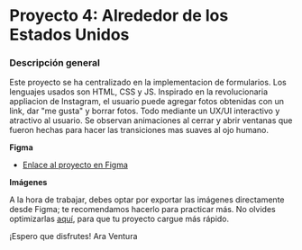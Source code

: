 # Proyecto 4: Alrededor de los Estados Unidos

### Descripción general
 Este proyecto se ha centralizado en la implementacion de formularios. Los lenguajes usados son HTML, CSS y JS.
 Inspirado en la revolucionaria appliacion de Instagram, el usuario puede agregar fotos obtenidas con un link, dar "me gusta" y borrar fotos.
 Todo mediante un UX/UI interactivo y atractivo al usuario. Se observan animaciones al cerrar y abrir ventanas que fueron hechas para hacer las transiciones mas suaves al ojo humano.


**Figma**

* [Enlace al proyecto en Figma](https://www.figma.com/file/LDMgqWesKpQkIwhOfEBuTS/WEB%2C-Sprint-5%3A-Around-The-U.S.-%7C-desktop-%2B-mobile?node-id=0%3A1)

**Imágenes**

A la hora de trabajar, debes optar por exportar las imágenes directamente desde Figma; te recomendamos hacerlo para practicar más. No olvides optimizarlas [aquí](https://tinypng.com/), para que tu proyecto cargue más rápido. 

¡Espero que disfrutes!
Ara Ventura
